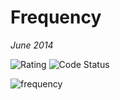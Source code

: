 # Frequency
_June 2014_

![Rating](https://img.shields.io/badge/rating-%E2%98%85%E2%98%85%E2%98%86%E2%98%86%E2%98%86-eecc33.svg)
![Code Status](https://img.shields.io/badge/code-simple-green.svg)

![frequency](https://github.com/azlen/frequency/blob/master/Screen%20Shot%202017-04-06%20at%208.58.48%20AM.png?raw=true)
